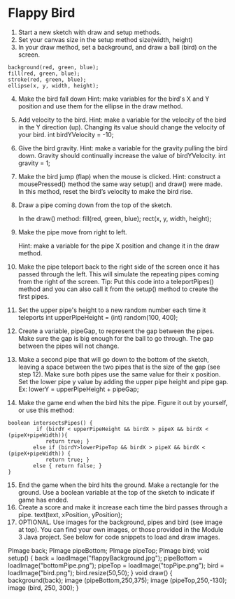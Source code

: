 
# Flappy Bird
1. Start a new sketch with draw and setup methods.
2. Set your canvas size in the setup method
  size(width, height)
3. In your draw method, set a background, and draw a ball (bird) on the screen.
```
background(red, green, blue);
fill(red, green, blue);
stroke(red, green, blue);
ellipse(x, y, width, height);
```
4. Make the bird fall down
         Hint: make variables for the bird's X and Y position and use them for the ellipse in the draw method.
5. Add velocity to the bird. 
         Hint: make a variable for the velocity of the bird in the Y direction (up). Changing its value should change the velocity of your bird.
  int birdYVelocity = -10;
6.  Give the bird gravity.
         Hint: make a variable for the gravity pulling the bird down. Gravity should continually increase the value of birdYVelocity.
  int gravity = 1;
7. Make the bird jump (flap) when the mouse is clicked.
          Hint: construct a mousePressed() method the same way setup() and draw() were made. 
         In this method, reset the bird’s velocity to make the bird rise.
8.  Draw a pipe coming down from the top of the sketch.

      In the draw() method:
  fill(red, green, blue);
rect(x, y, width, height);
9. Make the pipe move from right to left.

     Hint: make a variable for the pipe X position and change it in the draw method.
10. Make the pipe teleport back to the right side of the screen once it has passed through the left. This will simulate the repeating pipes coming from the right of the screen.
      Tip: Put this code into a teleportPipes() method and you can also call it from the setup() method to create the first pipes.
11. Set the upper pipe's height to a new random number each time it teleports
  int upperPipeHeight = (int) random(100, 400);
12. Create a variable, pipeGap, to represent the gap between the pipes. Make sure the gap is big enough for the ball to go through. The gap between the pipes will not change.
13. Make a second pipe that will go down to the bottom of the sketch, leaving a space between the two pipes that is the size of the gap (see step 12). Make sure both pipes use the same value for their x position. Set the lower pipe y value by adding the upper pipe height and pipe gap. Ex:
  lowerY = upperPipeHeight + pipeGap;
14. Make the game end when the bird hits the pipe. Figure it out by yourself, or use this method:
```
boolean intersectsPipes() { 
         if (birdY < upperPipeHeight && birdX > pipeX && birdX < (pipeX+pipeWidth)){
            return true; }
        else if (birdY>lowerPipeTop && birdX > pipeX && birdX < (pipeX+pipeWidth)) {
            return true; }
        else { return false; }
}
```
15. End the game when the bird hits the ground.
     Make a rectangle for the ground.
     Use a boolean variable at the top of the sketch to indicate if game has ended.
17.  Create a score and make it increase each time the bird passes through a pipe.
  text(text, xPosition, yPosition);
18. OPTIONAL.   Use images for the background, pipes and bird (see image at top). You can find your own images, or those provided in the Module 3 Java project. See below for code snippets to load and draw images.

PImage back;
PImage pipeBottom;
PImage pipeTop;
PImage bird;
   void setup() {
       back = loadImage("flappyBackground.jpg");
       pipeBottom = loadImage("bottomPipe.png");
       pipeTop = loadImage("topPipe.png");
       bird = loadImage("bird.png");
       bird.resize(50,50);
   }
   void draw() {
       background(back);
       image (pipeBottom,250,375);
       image (pipeTop,250,-130);
       image (bird, 250, 300);
   }
 

